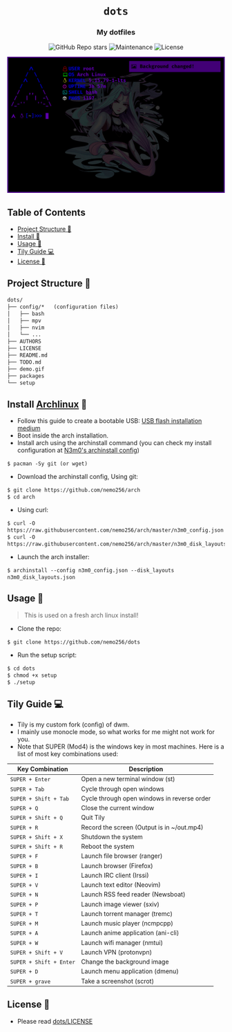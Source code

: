 <div align="center">

# `dots`

<h3>
  My dotfiles
</h3>

<!-- Badges -->
![GitHub Repo stars](https://img.shields.io/github/stars/nemo256/dots?style=for-the-badge)
![Maintenance](https://shields.io/maintenance/yes/2022?style=for-the-badge)
![License](https://shields.io/github/license/nemo256/dots?style=for-the-badge)

<!-- Demo image -->
![Demo](demo.gif)

</div>

<!-- TABLE OF CONTENTS -->
## Table of Contents

* [Project Structure 📁](#project-structure)
* [Install 🔨](#install)
* [Usage 🚀](#usage)
* [Tily Guide 💻](#tily)
* [License 📑](#license)

## Project Structure 📁
```
dots/
├── config/*   (configuration files)
│   ├── bash
│   ├── mpv
│   ├── nvim
│   └── ...
├── AUTHORS
├── LICENSE
├── README.md
├── TODO.md
├── demo.gif
├── packages
└── setup
```

## Install [Archlinux](https://archlinux.org/) 🔨
- Follow this guide to create a bootable USB: [USB flash installation medium](https://wiki.archlinux.org/title/USB_flash_installation_medium)
- Boot inside the arch installation.
- Install arch using the archinstall command (you can check my install configuration at [N3m0's archinstall config](https://github.com/nemo256/arch))
```shell
$ pacman -Sy git (or wget)
```
- Download the archinstall config, Using git:
```shell
$ git clone https://github.com/nemo256/arch
$ cd arch
```
- Using curl:
```shell
$ curl -O https://raw.githubusercontent.com/nemo256/arch/master/n3m0_config.json
$ curl -O https://raw.githubusercontent.com/nemo256/arch/master/n3m0_disk_layouts.json
```
- Launch the arch installer:
```shell
$ archinstall --config n3m0_config.json --disk_layouts n3m0_disk_layouts.json
```

## Usage 🚀
> This is used on a fresh arch linux install!
- Clone the repo:
```shell
$ git clone https://github.com/nemo256/dots
```
- Run the setup script:
```shell
$ cd dots
$ chmod +x setup
$ ./setup
```
## Tily Guide 💻

- Tily is my custom fork (config) of dwm.
- I mainly use monocle mode, so what works for me might not work for you.
- Note that SUPER (Mod4) is the windows key in most machines.
Here is a list of most key combinations used:

| Key Combination | Description |
| --------------- | ----------- |
| `SUPER + Enter`      | Open a new terminal window (st) |
| `SUPER + Tab`        | Cycle through open windows |
| `SUPER + Shift + Tab`| Cycle through open windows in reverse order |
| `SUPER + Q`          | Close the current window |
| `SUPER + Shift + Q`  | Quit Tily |
| `SUPER + R`          | Record the screen (Output is in ~/out.mp4) |
| `SUPER + Shift + X`     | Shutdown the system |
| `SUPER + Shift + R`     | Reboot the system |
| `SUPER + F`          | Launch file browser (ranger) |
| `SUPER + B`          | Launch browser (Firefox) |
| `SUPER + I`          | Launch IRC client (Irssi) |
| `SUPER + V`          | Launch text editor (Neovim) |
| `SUPER + N`          | Launch RSS feed reader (Newsboat) |
| `SUPER + P`          | Launch image viewer (sxiv) |
| `SUPER + T`          | Launch torrent manager (tremc) |
| `SUPER + M`          | Launch music player (ncmpcpp) |
| `SUPER + A`          | Launch anime application (ani-cli) |
| `SUPER + W`          | Launch wifi manager (nmtui) |
| `SUPER + Shift + V`     | Launch VPN (protonvpn) |
| `SUPER + Shift + Enter` | Change the background image |
| `SUPER + D`          | Launch menu application (dmenu) |
| `SUPER + grave`      | Take a screenshot (scrot) |

## License 📑
- Please read [dots/LICENSE](https://github.com/nemo256/dots/blob/master/LICENSE)
